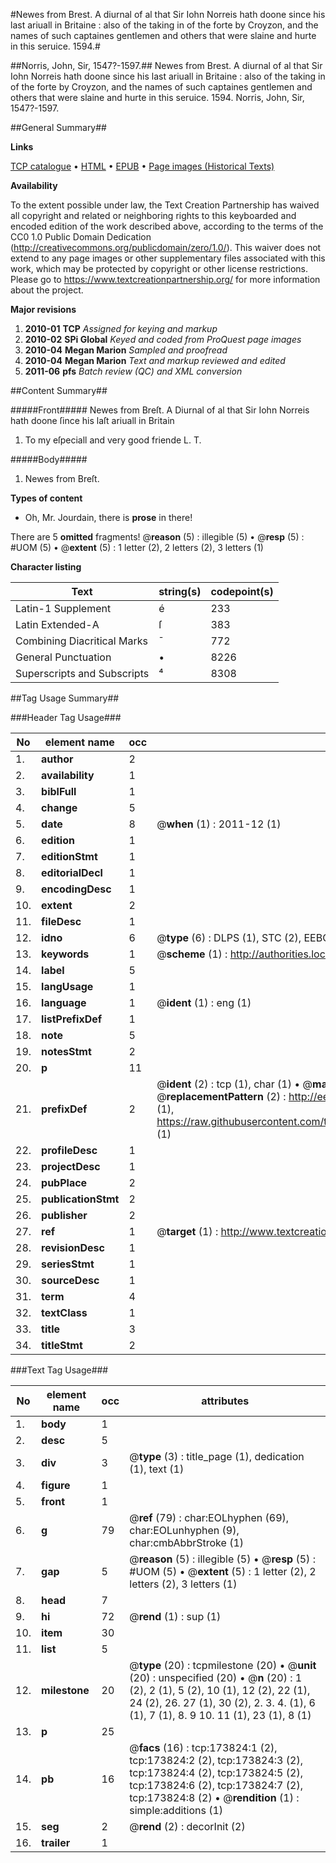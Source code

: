 #Newes from Brest. A diurnal of al that Sir Iohn Norreis hath doone since his last ariuall in Britaine : also of the taking in of the forte by Croyzon, and the names of such captaines gentlemen and others that were slaine and hurte in this seruice. 1594.#

##Norris, John, Sir, 1547?-1597.##
Newes from Brest. A diurnal of al that Sir Iohn Norreis hath doone since his last ariuall in Britaine : also of the taking in of the forte by Croyzon, and the names of such captaines gentlemen and others that were slaine and hurte in this seruice. 1594.
Norris, John, Sir, 1547?-1597.

##General Summary##

**Links**

[TCP catalogue](http://www.ota.ox.ac.uk/tcp/)  • 
[HTML](http://tei.it.ox.ac.uk/tcp/Texts-HTML/free/B00/B00466.html)  • 
[EPUB](http://tei.it.ox.ac.uk/tcp/Texts-EPUB/free/B00/B00466.epub) • 
[Page images (Historical Texts)](https://historicaltexts.jisc.ac.uk/eebo-44920378e)

**Availability**

To the extent possible under law, the Text Creation Partnership has waived all copyright and related or neighboring rights to this keyboarded and encoded edition of the work described above, according to the terms of the CC0 1.0 Public Domain Dedication (http://creativecommons.org/publicdomain/zero/1.0/). This waiver does not extend to any page images or other supplementary files associated with this work, which may be protected by copyright or other license restrictions. Please go to https://www.textcreationpartnership.org/ for more information about the project.

**Major revisions**

1. __2010-01__ __TCP__ *Assigned for keying and markup*
1. __2010-02__ __SPi Global__ *Keyed and coded from ProQuest page images*
1. __2010-04__ __Megan Marion__ *Sampled and proofread*
1. __2010-04__ __Megan Marion__ *Text and markup reviewed and edited*
1. __2011-06__ __pfs__ *Batch review (QC) and XML conversion*

##Content Summary##

#####Front#####
Newes from Breſt. A Diurnal of al that Sir Iohn Norreis hath doone ſince his laſt ariuall in Britain
1. To my eſpeciall and very good friende L. T.

#####Body#####

1. Newes from Breſt.

**Types of content**

  * Oh, Mr. Jourdain, there is **prose** in there!

There are 5 **omitted** fragments! 
 @__reason__ (5) : illegible (5)  •  @__resp__ (5) : #UOM (5)  •  @__extent__ (5) : 1 letter (2), 2 letters (2), 3 letters (1)

**Character listing**


|Text|string(s)|codepoint(s)|
|---|---|---|
|Latin-1 Supplement|é|233|
|Latin Extended-A|ſ|383|
|Combining             Diacritical Marks|̄|772|
|General Punctuation|•|8226|
|Superscripts             and Subscripts|⁴|8308|

##Tag Usage Summary##

###Header Tag Usage###

|No|element name|occ|attributes|
|---|---|---|---|
|1.|__author__|2||
|2.|__availability__|1||
|3.|__biblFull__|1||
|4.|__change__|5||
|5.|__date__|8| @__when__ (1) : 2011-12 (1)|
|6.|__edition__|1||
|7.|__editionStmt__|1||
|8.|__editorialDecl__|1||
|9.|__encodingDesc__|1||
|10.|__extent__|2||
|11.|__fileDesc__|1||
|12.|__idno__|6| @__type__ (6) : DLPS (1), STC (2), EEBO-CITATION (1), OCLC (1), VID (1)|
|13.|__keywords__|1| @__scheme__ (1) : http://authorities.loc.gov/ (1)|
|14.|__label__|5||
|15.|__langUsage__|1||
|16.|__language__|1| @__ident__ (1) : eng (1)|
|17.|__listPrefixDef__|1||
|18.|__note__|5||
|19.|__notesStmt__|2||
|20.|__p__|11||
|21.|__prefixDef__|2| @__ident__ (2) : tcp (1), char (1)  •  @__matchPattern__ (2) : ([0-9\-]+):([0-9IVX]+) (1), (.+) (1)  •  @__replacementPattern__ (2) : http://eebo.chadwyck.com/downloadtiff?vid=$1&page=$2 (1), https://raw.githubusercontent.com/textcreationpartnership/Texts/master/tcpchars.xml#$1 (1)|
|22.|__profileDesc__|1||
|23.|__projectDesc__|1||
|24.|__pubPlace__|2||
|25.|__publicationStmt__|2||
|26.|__publisher__|2||
|27.|__ref__|1| @__target__ (1) : http://www.textcreationpartnership.org/docs/. (1)|
|28.|__revisionDesc__|1||
|29.|__seriesStmt__|1||
|30.|__sourceDesc__|1||
|31.|__term__|4||
|32.|__textClass__|1||
|33.|__title__|3||
|34.|__titleStmt__|2||


###Text Tag Usage###

|No|element name|occ|attributes|
|---|---|---|---|
|1.|__body__|1||
|2.|__desc__|5||
|3.|__div__|3| @__type__ (3) : title_page (1), dedication (1), text (1)|
|4.|__figure__|1||
|5.|__front__|1||
|6.|__g__|79| @__ref__ (79) : char:EOLhyphen (69), char:EOLunhyphen (9), char:cmbAbbrStroke (1)|
|7.|__gap__|5| @__reason__ (5) : illegible (5)  •  @__resp__ (5) : #UOM (5)  •  @__extent__ (5) : 1 letter (2), 2 letters (2), 3 letters (1)|
|8.|__head__|7||
|9.|__hi__|72| @__rend__ (1) : sup (1)|
|10.|__item__|30||
|11.|__list__|5||
|12.|__milestone__|20| @__type__ (20) : tcpmilestone (20)  •  @__unit__ (20) : unspecified (20)  •  @__n__ (20) : 1 (2), 2 (1), 5 (2), 10 (1), 12 (2), 22 (1), 24 (2), 26. 27 (1), 30 (2), 2. 3. 4. (1), 6 (1), 7 (1), 8. 9 10. 11 (1), 23 (1), 8 (1)|
|13.|__p__|25||
|14.|__pb__|16| @__facs__ (16) : tcp:173824:1 (2), tcp:173824:2 (2), tcp:173824:3 (2), tcp:173824:4 (2), tcp:173824:5 (2), tcp:173824:6 (2), tcp:173824:7 (2), tcp:173824:8 (2)  •  @__rendition__ (1) : simple:additions (1)|
|15.|__seg__|2| @__rend__ (2) : decorInit (2)|
|16.|__trailer__|1||
